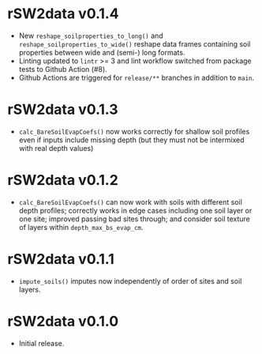# rSW2data v0.1.4
* New `reshape_soilproperties_to_long()` and `reshape_soilproperties_to_wide()`
  reshape data frames containing soil properties between wide and (semi-) long
  formats.
* Linting updated to `lintr` >= 3 and
  lint workflow switched from package tests to Github Action (#8).
* Github Actions are triggered for `release/**` branches in addition to `main`.


# rSW2data v0.1.3
* `calc_BareSoilEvapCoefs()` now works correctly for shallow soil profiles
  even if inputs include missing depth
  (but they must not be intermixed with real depth values)


# rSW2data v0.1.2
* `calc_BareSoilEvapCoefs()` can now work with soils with
  different soil depth profiles; correctly works in edge cases including
  one soil layer or one site; improved passing bad sites through; and
  consider soil texture of layers within `depth_max_bs_evap_cm`.


# rSW2data v0.1.1
* `impute_soils()` imputes now independently of order of sites and soil layers.


# rSW2data v0.1.0
* Initial release.
